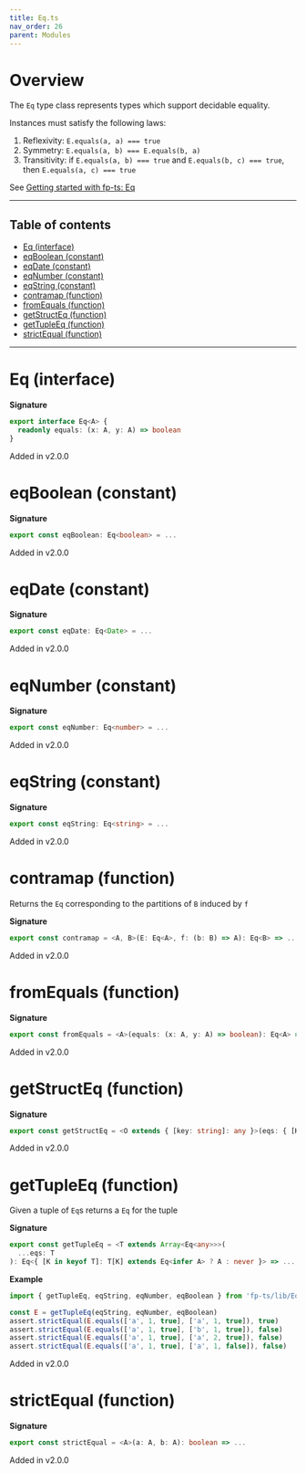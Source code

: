 ```yaml
---
title: Eq.ts
nav_order: 26
parent: Modules
---
```


# Overview

The `Eq` type class represents types which support decidable equality.

Instances must satisfy the following laws:

1. Reflexivity: `E.equals(a, a) === true`
2. Symmetry: `E.equals(a, b) === E.equals(b, a)`
3. Transitivity: if `E.equals(a, b) === true` and `E.equals(b, c) === true`, then `E.equals(a, c) === true`

See [Getting started with fp-ts: Eq](https://dev.to/gcanti/getting-started-with-fp-ts-eq-39f3)

---

<h2 class="text-delta">Table of contents</h2>

- [Eq (interface)](#eq-interface)
- [eqBoolean (constant)](#eqboolean-constant)
- [eqDate (constant)](#eqdate-constant)
- [eqNumber (constant)](#eqnumber-constant)
- [eqString (constant)](#eqstring-constant)
- [contramap (function)](#contramap-function)
- [fromEquals (function)](#fromequals-function)
- [getStructEq (function)](#getstructeq-function)
- [getTupleEq (function)](#gettupleeq-function)
- [strictEqual (function)](#strictequal-function)

---

# Eq (interface)

**Signature**

```ts
export interface Eq<A> {
  readonly equals: (x: A, y: A) => boolean
}
```

Added in v2.0.0

# eqBoolean (constant)

**Signature**

```ts
export const eqBoolean: Eq<boolean> = ...
```

Added in v2.0.0

# eqDate (constant)

**Signature**

```ts
export const eqDate: Eq<Date> = ...
```

Added in v2.0.0

# eqNumber (constant)

**Signature**

```ts
export const eqNumber: Eq<number> = ...
```

Added in v2.0.0

# eqString (constant)

**Signature**

```ts
export const eqString: Eq<string> = ...
```

Added in v2.0.0

# contramap (function)

Returns the `Eq` corresponding to the partitions of `B` induced by `f`

**Signature**

```ts
export const contramap = <A, B>(E: Eq<A>, f: (b: B) => A): Eq<B> => ...
```

Added in v2.0.0

# fromEquals (function)

**Signature**

```ts
export const fromEquals = <A>(equals: (x: A, y: A) => boolean): Eq<A> => ...
```

Added in v2.0.0

# getStructEq (function)

**Signature**

```ts
export const getStructEq = <O extends { [key: string]: any }>(eqs: { [K in keyof O]: Eq<O[K]> }): Eq<O> => ...
```

Added in v2.0.0

# getTupleEq (function)

Given a tuple of `Eq`s returns a `Eq` for the tuple

**Signature**

```ts
export const getTupleEq = <T extends Array<Eq<any>>>(
  ...eqs: T
): Eq<{ [K in keyof T]: T[K] extends Eq<infer A> ? A : never }> => ...
```

**Example**

```ts
import { getTupleEq, eqString, eqNumber, eqBoolean } from 'fp-ts/lib/Eq'

const E = getTupleEq(eqString, eqNumber, eqBoolean)
assert.strictEqual(E.equals(['a', 1, true], ['a', 1, true]), true)
assert.strictEqual(E.equals(['a', 1, true], ['b', 1, true]), false)
assert.strictEqual(E.equals(['a', 1, true], ['a', 2, true]), false)
assert.strictEqual(E.equals(['a', 1, true], ['a', 1, false]), false)
```

Added in v2.0.0

# strictEqual (function)

**Signature**

```ts
export const strictEqual = <A>(a: A, b: A): boolean => ...
```

Added in v2.0.0
